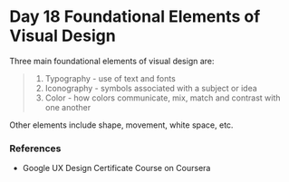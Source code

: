 # Day 18 Foundational Elements of Visual Design

Three main foundational elements of visual design are:

> 1. Typography - use of text and fonts
> 2. Iconography - symbols associated with a subject or idea
> 3. Color - how colors communicate, mix, match and contrast with one another

Other elements include shape, movement, white space, etc.


### References

- Google UX Design Certificate Course on Coursera